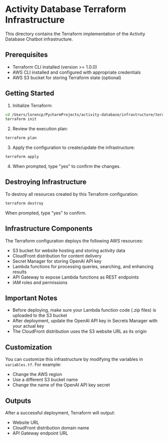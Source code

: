 # Activity Database Terraform Infrastructure

This directory contains the Terraform implementation of the Activity Database Chatbot infrastructure.

## Prerequisites

- Terraform CLI installed (version >= 1.0.0)
- AWS CLI installed and configured with appropriate credentials
- AWS S3 bucket for storing Terraform state (optional)

## Getting Started

1. Initialize Terraform:

```bash
cd /Users/lorencp/PycharmProjects/activity-database/infrastructure/terraform
terraform init
```

2. Review the execution plan:

```bash
terraform plan
```

3. Apply the configuration to create/update the infrastructure:

```bash
terraform apply
```

4. When prompted, type "yes" to confirm the changes.

## Destroying Infrastructure

To destroy all resources created by this Terraform configuration:

```bash
terraform destroy
```

When prompted, type "yes" to confirm.

## Infrastructure Components

The Terraform configuration deploys the following AWS resources:

- S3 bucket for website hosting and storing activity data
- CloudFront distribution for content delivery
- Secret Manager for storing OpenAI API key
- Lambda functions for processing queries, searching, and enhancing results
- API Gateway to expose Lambda functions as REST endpoints
- IAM roles and permissions

## Important Notes

- Before deploying, make sure your Lambda function code (.zip files) is uploaded to the S3 bucket
- After deployment, update the OpenAI API key in Secrets Manager with your actual key
- The CloudFront distribution uses the S3 website URL as its origin

## Customization

You can customize this infrastructure by modifying the variables in `variables.tf`. For example:

- Change the AWS region
- Use a different S3 bucket name
- Change the name of the OpenAI API key secret

## Outputs

After a successful deployment, Terraform will output:
- Website URL
- CloudFront distribution domain name
- API Gateway endpoint URL